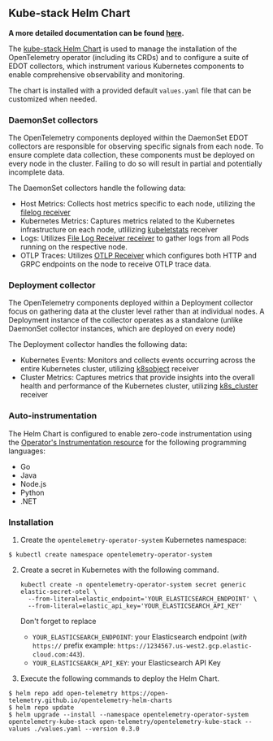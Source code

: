 ## Kube-stack Helm Chart

**A more detailed documentation can be found [here](https://github.com/elastic/opentelemetry/blob/main/docs/kubernetes/operator/README.md).**

The [kube-stack Helm Chart](https://github.com/open-telemetry/opentelemetry-helm-charts/tree/main/charts/opentelemetry-kube-stack) is used to manage the installation of the OpenTelemetry operator (including its CRDs) and to configure a suite of EDOT collectors, which instrument various Kubernetes components to enable comprehensive observability and monitoring.

The chart is installed with a provided default `values.yaml` file that can be customized when needed.

### DaemonSet collectors

The OpenTelemetry components deployed within the DaemonSet EDOT collectors are responsible for observing specific signals from each node. To ensure complete data collection, these components must be deployed on every node in the cluster. Failing to do so will result in partial and potentially incomplete data.

The DaemonSet collectors handle the following data:

- Host Metrics: Collects host metrics specific to each node, utilizing the [filelog receiver](https://github.com/open-telemetry/opentelemetry-collector-contrib/blob/main/receiver/hostmetricsreceiver/README.md)
- Kubernetes Metrics: Captures metrics related to the Kubernetes infrastructure on each node, utlilizing [kubeletstats](https://github.com/open-telemetry/opentelemetry-collector-contrib/blob/main/receiver/kubeletstatsreceiver/README.md) receiver
- Logs: Utilizes [File Log Receiver receiver](https://github.com/open-telemetry/opentelemetry-collector-contrib/tree/main/receiver/filelogreceiver#readme) to gather logs from all Pods running on the respective node.
- OTLP Traces: Utilizes [OTLP Receiver]( https://github.com/open-telemetry/opentelemetry-collector/blob/main/receiver/otlpreceiver#readme) which configures both HTTP and GRPC endpoints on the node to receive OTLP trace data.

### Deployment collector

The OpenTelemetry components deployed within a Deployment collector focus on gathering data at the cluster level rather than at individual nodes.  A Deployment instance of the collector operates as a standalone (unlike DaemonSet collector instances, which are deployed on every node)

The Deployment collector handles the following data:

- Kubernetes Events: Monitors and collects events occurring across the entire Kubernetes cluster, utilizing [k8sobject](https://github.com/open-telemetry/opentelemetry-collector-contrib/tree/main/receiver/k8sobjectsreceiver) receiver
- Cluster Metrics: Captures metrics that provide insights into the overall health and performance of the Kubernetes cluster, utilizing [k8s_cluster](https://github.com/open-telemetry/opentelemetry-collector-contrib/tree/main/receiver/k8sclusterreceiver) receiver

### Auto-instrumentation

The Helm Chart is configured to enable zero-code instrumentation using the [Operator's Instrumentation resource](https://github.com/open-telemetry/opentelemetry-operator/?tab=readme-ov-file#opentelemetry-auto-instrumentation-injection) for the following programming languages:

- Go
- Java
- Node.js
- Python
- .NET


### Installation

1. Create the `opentelemetry-operator-system` Kubernetes namespace:
```
$ kubectl create namespace opentelemetry-operator-system
```

2. Create a secret in Kubernetes with the following command.
   ```
   kubectl create -n opentelemetry-operator-system secret generic elastic-secret-otel \
     --from-literal=elastic_endpoint='YOUR_ELASTICSEARCH_ENDPOINT' \
     --from-literal=elastic_api_key='YOUR_ELASTICSEARCH_API_KEY'
   ```
   Don't forget to replace
   - `YOUR_ELASTICSEARCH_ENDPOINT`: your Elasticsearch endpoint (*with* `https://` prefix example: `https://1234567.us-west2.gcp.elastic-cloud.com:443`).
   - `YOUR_ELASTICSEARCH_API_KEY`: your Elasticsearch API Key

3. Execute the following commands to deploy the Helm Chart.

```
$ helm repo add open-telemetry https://open-telemetry.github.io/opentelemetry-helm-charts
$ helm repo update
$ helm upgrade --install --namespace opentelemetry-operator-system opentelemetry-kube-stack open-telemetry/opentelemetry-kube-stack --values ./values.yaml --version 0.3.0
```
